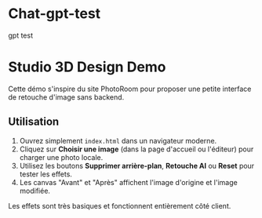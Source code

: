 # Chat-gpt-test
gpt test
# Studio 3D Design Demo

Cette démo s'inspire du site PhotoRoom pour proposer une petite interface de retouche d'image sans backend.

## Utilisation

1. Ouvrez simplement `index.html` dans un navigateur moderne.
2. Cliquez sur **Choisir une image** (dans la page d'accueil ou l'éditeur) pour charger une photo locale.
3. Utilisez les boutons **Supprimer arrière-plan**, **Retouche AI** ou **Reset** pour tester les effets.
4. Les canvas "Avant" et "Après" affichent l'image d'origine et l'image modifiée.

Les effets sont très basiques et fonctionnent entièrement côté client.
